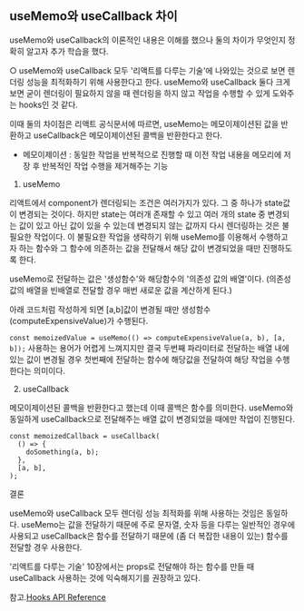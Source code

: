 ## useMemo와 useCallback 차이

useMemo와 useCallback의 이론적인 내용은 이해를 했으나 둘의 차이가 무엇인지 정확히 알고자 추가 학습을 했다.

○ useMemo와 useCallback 모두 '리액트를 다루는 기술'에 나와있는 것으로 보면 렌더링 성능을 최적화하기 위해 사용한다고 한다. useMemo와 useCallback 둘다 크게 보면 굳이 렌더링이 필요하지 않을 때 렌더링을 하지 않고 작업을 수행할 수 있게 도와주는 hooks인 것 같다.

이때 둘의 차이점은 리액트 공식문서에 따르면, useMemo는 메모이제이션된 값을 반환하고 useCallback은 메모이제이션된 콜백을 반환한다고 한다.

 - 메모이제이션 : 동일한 작업을 반복적으로 진행할 때 이전 작업 내용을 메모리에 저장 후 반복적인 작업 수행을 제거해주는 기능



1. useMemo

리액트에서 component가 렌더링되는 조건은 여러가지가 있다. 그 중 하나가 state값이 변경되는 것이다. 하지만 state는 여러개 존재할 수 있고 여러 개의 state 중 변경되는 값이 있고 아닌 값이 있을 수 있는데 변경되지 않는 값까지 다시 렌더링하는 것은 불필요한 작업이다. 이 불필요한 작업을 생략하기 위해 useMemo를 이용해서 수행하고자 하는 함수와 그 함수에 의존하는 값을 전달해서 해당 값이 변경되었을 때만 진행하도록 한다.



useMemo로 전달하는 값은 '생성함수'와 해당함수의 '의존성 값의 배열'이다. (의존성 값의 배열을 빈배열로 전달할 경우 매번 새로운 값을 계산하게 된다.) 

아래 코드처럼 작성하게 되면 [a,b]값이 변경될 때만 생성함수(computeExpensiveValue)가 수행된다.

```const memoizedValue = useMemo(() => computeExpensiveValue(a, b), [a, b]);```
사용하는 용어가 어렵게 느껴지지만 결국 두번째 파라미터로 전달하는 배열 내에 있는 값이 변경될 경우 첫번째에 전달하는 함수에 해당값을 전달하여 해당 작업을 수행한다는 의미이다.



2. useCallback

메모이제이션된 콜백을 반환한다고 했는데 이때 콜백은 함수를 의미한다. useMemo와 동일하게 useCallback으로 전달해주는 배열 값이 변경되었을 때에만 작업이 진행된다. 
```
const memoizedCallback = useCallback(
  () => {
    doSomething(a, b);
  },
  [a, b],
);

```


결론

useMemo와 useCallback 모두 렌더링 성능 최적화를 위해 사용하는 것임은 동일하다. useMemo는 값을 전달하기 때문에 주로 문자열, 숫자 등을 다루는 일반적인 경우에 사용되고 useCallback은 함수를 전달하기 때문에 (좀 더 복잡한 내용이 있는) 함수를 전달할 경우 사용한다. 

'리액트를 다루는 기술' 10장에서는 props로 전달해야 하는 함수를 만들 때 useCallback 사용하는 것에 익숙해지기를 권장하고 있다.

참고.[Hooks API Reference](https://ko.reactjs.org/docs/hooks-reference.html)  
